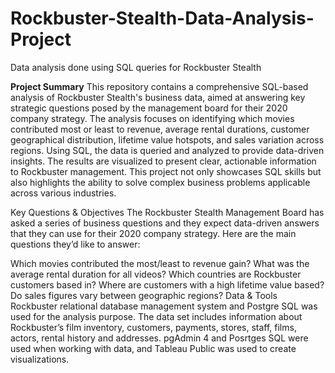 # Rockbuster-Stealth-Data-Analysis-Project
Data analysis done using SQL queries for Rockbuster Stealth

**Project Summary**
This repository contains a comprehensive SQL-based analysis of Rockbuster Stealth's business data, aimed at answering key strategic questions posed by the management board for their 2020 company strategy. The analysis focuses on identifying which movies contributed most or least to revenue, average rental durations, customer geographical distribution, lifetime value hotspots, and sales variation across regions. Using SQL, the data is queried and analyzed to provide data-driven insights. The results are visualized to present clear, actionable information to Rockbuster management. This project not only showcases SQL skills but also highlights the ability to solve complex business problems applicable across various industries.

Key Questions & Objectives
The Rockbuster Stealth Management Board has asked a series of business questions and they expect data-driven answers that they can use for their 2020 company strategy. Here are the main questions they’d like to answer:

Which movies contributed the most/least to revenue gain?
What was the average rental duration for all videos?
Which countries are Rockbuster customers based in?
Where are customers with a high lifetime value based?
Do sales figures vary between geographic regions?
Data & Tools
Rockbuster relational database management system and Postgre SQL was used for the analysis purpose. The data set includes information about Rockbuster’s film inventory, customers, payments, stores, staff, films, actors, rental history and addresses. pgAdmin 4 and Posrtges SQL were used when working with data, and Tableau Public was used to create visualizations.
